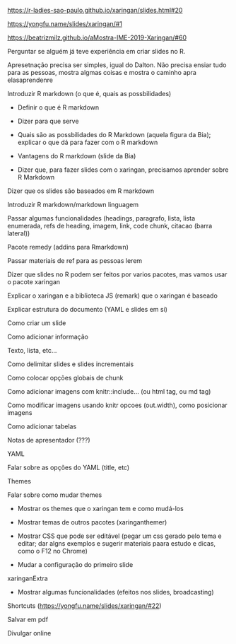 
https://r-ladies-sao-paulo.github.io/xaringan/slides.html#20

https://yongfu.name/slides/xaringan/#1

https://beatrizmilz.github.io/aMostra-IME-2019-Xaringan/#60




Perguntar se alguém já teve experiência em criar slides no R.

Apresetnação precisa ser simples, igual do Dalton. Não precisa ensiar tudo para as pessoas, mostra algmas coisas e mostra o caminho apra elasaprendenre





Introduzir R markdown (o que é, quais as possbilidades)

- Definir o que é R markdown

- Dizer para que serve

- Quais são as possbilidades do R Markdown (aquela figura da Bia); explicar o que dá para fazer com o R markdown

- Vantagens do R markdown (slide da Bia)

- Dizer que, para fazer slides com o xaringan, precisamos aprender sobre R Markdown




Dizer que os slides são baseados em R markdown

Introduzir R markdown/markdown linguagem

  Passar algumas funcionalidades (headings, paragrafo, lista, lista enumerada, 
  refs de heading, imagem, link, code chunk, citacao (barra lateral))
  
  Pacote remedy (addins para Rmarkdown)
  
  Passar materiais de ref para as pessoas lerem
  
Dizer que slides no R podem ser feitos por varios pacotes, mas vamos usar o pacote xaringan

Explicar o xaringan e a biblioteca JS (remark) que o xaringan é baseado

Explicar estrutura do documento (YAML e slides em si)

Como criar um slide

Como adicionar informação

  Texto, lista, etc...
  
Como delimitar slides e slides incrementais

Como colocar opções globais de chunk

Como adicionar imagens com knitr::include... (ou html tag, ou md tag)

Como modificar imagens usando knitr opcoes (out.width), como posicionar imagens

Como adicionar tabelas

Notas de apresentador (???)


YAML

Falar sobre as opções do YAML (title, etc)


Themes

Falar sobre como mudar themes

- Mostrar os themes que o xaringan tem e como mudá-los

- Mostrar temas de outros pacotes (xaringanthemer)

- Mostrar CSS que pode ser editável (pegar um css gerado pelo tema e editar; dar algns exemplos e sugerir materiais paara estudo e dicas, como o F12 no Chrome)

- Mudar a configuração do primeiro slide


xaringanExtra

- Mostrar algumas funcionalidades (efeitos nos slides, broadcasting)
  

Shortcuts (https://yongfu.name/slides/xaringan/#22)


Salvar em pdf

Divulgar online


